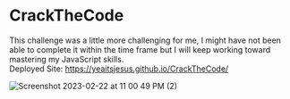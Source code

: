 # CrackTheCode
This challenge was a little more challenging for me, I might have not been able to complete it within the time frame but I will keep working toward mastering my JavaScript skills.                                
Deployed Site: https://yeaitsjesus.github.io/CrackTheCode/





![Screenshot 2023-02-22 at 11 00 49 PM (2)](https://user-images.githubusercontent.com/122085651/220824845-4b5a7230-61a6-490c-8cbd-ee55983a4bd7.png)
